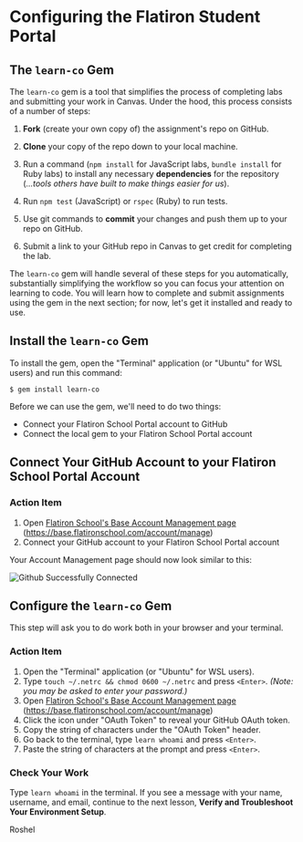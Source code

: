 # Configuring the Flatiron Student Portal

## The `learn-co` Gem

The `learn-co` gem is a tool that simplifies the process of completing labs and
submitting your work in Canvas. Under the hood, this process consists of a
number of steps:

1. **Fork** (create your own copy of) the assignment's repo on GitHub.

2. **Clone** your copy of the repo down to your local machine.

3. Run a command (`npm install` for JavaScript labs, `bundle install` for Ruby
   labs) to install any necessary **dependencies** for the repository (_...tools
   others have built to make things easier for us_).

4. Run `npm test` (JavaScript) or `rspec` (Ruby) to run tests.

5. Use git commands to **commit** your changes and push them up to your repo on
   GitHub.

6. Submit a link to your GitHub repo in Canvas to get credit for completing the
   lab.

The `learn-co` gem will handle several of these steps for you automatically,
substantially simplifying the workflow so you can focus your attention on
learning to code. You will learn how to complete and submit assignments using
the gem in the next section; for now, let's get it installed and ready to use.

## Install the `learn-co` Gem

To install the gem, open the "Terminal" application (or "Ubuntu" for WSL users)
and run this command:

```console
$ gem install learn-co
```

Before we can use the gem, we'll need to do two things:

- Connect your Flatiron School Portal account to GitHub
- Connect the local gem to your Flatiron School Portal account

## Connect Your GitHub Account to your Flatiron School Portal Account

### Action Item

1. Open [Flatiron School's Base Account Management page][base]
   (https://base.flatironschool.com/account/manage)
2. Connect your GitHub account to your Flatiron School Portal account

Your Account Management page should now look similar to this:

![Github Successfully Connected](https://curriculum-content.s3.amazonaws.com/phase-0/configuring-the-flatiron-student-portal/base-account-manage.png)

## Configure the `learn-co` Gem

This step will ask you to do work both in your browser and your terminal.

### Action Item

1. Open the "Terminal" application (or "Ubuntu" for WSL users).
2. Type `touch ~/.netrc && chmod 0600 ~/.netrc` and press `<Enter>`. _(Note: you
   may be asked to enter your password.)_
3. Open [Flatiron School's Base Account Management page][base]
   (https://base.flatironschool.com/account/manage)
4. Click the icon under "OAuth Token" to reveal your GitHub OAuth token.
5. Copy the string of characters under the "OAuth Token" header.
6. Go back to the terminal, type `learn whoami` and press `<Enter>`.
7. Paste the string of characters at the prompt and press `<Enter>`.

### Check Your Work

Type `learn whoami` in the terminal. If you see a message with your name,
username, and email, continue to the next lesson, **Verify and Troubleshoot Your
Environment Setup**.

[base]: https://base.flatironschool.com/account/manage
Roshel